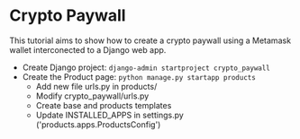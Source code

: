 # Crypto Paywall
This tutorial aims to show how to create a crypto paywall using a Metamask wallet interconected to a Django web app.

- Create Django project: `django-admin startproject crypto_paywall`
- Create the Product page: `python manage.py startapp products`
	- Add new file urls.py in products/
	- Modify crypto_paywall/urls.py
	- Create base and products templates
	- Update INSTALLED_APPS in settings.py ('products.apps.ProductsConfig')
	
